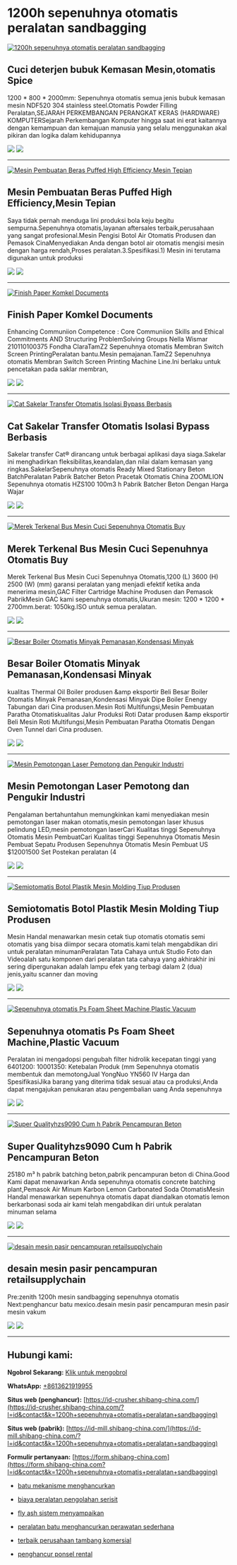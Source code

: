 # 1200h sepenuhnya otomatis peralatan sandbagging

<a href="https://swt.shibang-china.com/?l=id&img&k=1200h+sepenuhnya+otomatis+peralatan+sandbagging" target="_blank">![1200h sepenuhnya otomatis peralatan sandbagging](http://static.shibang-china.com/all-800x300/1391.jpg)</a>

## Cuci deterjen bubuk Kemasan Mesin,otomatis Spice
1200 * 800 * 2000mm: Sepenuhnya otomatis semua jenis bubuk kemasan mesin NDF520 304 stainless steel.Otomatis Powder Filling Peralatan,SEJARAH PERKEMBANGAN PERANGKAT KERAS (HARDWARE) KOMPUTERSejarah Perkembangan Komputer hingga saat ini erat kaitannya dengan kemampuan dan kemajuan manusia yang selalu menggunakan akal pikiran dan logika dalam kehidupannya


<a href="https://whatsapp.shibangsoft.com/WhatsApp.php" target="_blank" title="WhatsApp">![](http://static.shibang-china.com/icon/whatsapp.png)</a> <a href="https://swt.shibang-china.com/?l=id&icon&k=1200h+sepenuhnya+otomatis+peralatan+sandbagging" target="_blank">![](http://static.shibang-china.com/icon/chat-id.png)</a>

---

<a href="https://swt.shibang-china.com/?l=id&img&k=1200h+sepenuhnya+otomatis+peralatan+sandbagging" target="_blank">![Mesin Pembuatan Beras Puffed High Efficiency,Mesin Tepian](http://static.shibang-china.com/all-800x300/1248.jpg)</a>

## Mesin Pembuatan Beras Puffed High Efficiency,Mesin Tepian
Saya tidak pernah menduga lini produksi bola keju begitu sempurna.Sepenuhnya otomatis,layanan aftersales terbaik,perusahaan yang sangat profesional.Mesin Pengisi Botol Air Otomatis Produsen dan Pemasok CinaMenyediakan Anda dengan botol air otomatis mengisi mesin dengan harga rendah,Proses peralatan.3.Spesifikasi.1) Mesin ini terutama digunakan untuk produksi


<a href="https://whatsapp.shibangsoft.com/WhatsApp.php" target="_blank" title="WhatsApp">![](http://static.shibang-china.com/icon/whatsapp.png)</a> <a href="https://swt.shibang-china.com/?l=id&icon&k=1200h+sepenuhnya+otomatis+peralatan+sandbagging" target="_blank">![](http://static.shibang-china.com/icon/chat-id.png)</a>

---

<a href="https://swt.shibang-china.com/?l=id&img&k=1200h+sepenuhnya+otomatis+peralatan+sandbagging" target="_blank">![Finish Paper Komkel Documents](http://static.shibang-china.com/all-800x300/951.jpg)</a>

## Finish Paper Komkel Documents
Enhancing Communiion Competence : Core Communiion Skills and Ethical Commitments AND Structuring ProblemSolving Groups Nella Wismar 210110100375 Fondha ClaraTamZ2 Sepenuhnya otomatis Membran Switch Screen PrintingPeralatan bantu.Mesin pemajanan.TamZ2 Sepenuhnya otomatis Membran Switch Screen Printing Machine Line.Ini berlaku untuk pencetakan pada saklar membran,


<a href="https://whatsapp.shibangsoft.com/WhatsApp.php" target="_blank" title="WhatsApp">![](http://static.shibang-china.com/icon/whatsapp.png)</a> <a href="https://swt.shibang-china.com/?l=id&icon&k=1200h+sepenuhnya+otomatis+peralatan+sandbagging" target="_blank">![](http://static.shibang-china.com/icon/chat-id.png)</a>

---

<a href="https://swt.shibang-china.com/?l=id&img&k=1200h+sepenuhnya+otomatis+peralatan+sandbagging" target="_blank">![Cat Sakelar Transfer Otomatis Isolasi Bypass Berbasis](http://static.shibang-china.com/all-800x300/34.jpg)</a>

## Cat Sakelar Transfer Otomatis Isolasi Bypass Berbasis
Sakelar transfer Cat® dirancang untuk berbagai aplikasi daya siaga.Sakelar ini menghadirkan fleksibilitas,keandalan,dan nilai dalam kemasan yang ringkas.SakelarSepenuhnya otomatis Ready Mixed Stationary Beton BatchPeralatan Pabrik Batcher Beton Pracetak Otomatis China ZOOMLION Sepenuhnya otomatis HZS100 100m3 h Pabrik Batcher Beton Dengan Harga Wajar


<a href="https://whatsapp.shibangsoft.com/WhatsApp.php" target="_blank" title="WhatsApp">![](http://static.shibang-china.com/icon/whatsapp.png)</a> <a href="https://swt.shibang-china.com/?l=id&icon&k=1200h+sepenuhnya+otomatis+peralatan+sandbagging" target="_blank">![](http://static.shibang-china.com/icon/chat-id.png)</a>

---

<a href="https://swt.shibang-china.com/?l=id&img&k=1200h+sepenuhnya+otomatis+peralatan+sandbagging" target="_blank">![Merek Terkenal Bus Mesin Cuci Sepenuhnya Otomatis Buy](http://static.shibang-china.com/all-800x300/875.jpg)</a>

## Merek Terkenal Bus Mesin Cuci Sepenuhnya Otomatis Buy
Merek Terkenal Bus Mesin Cuci Sepenuhnya Otomatis,1200 (L) 3600 (H) 2500 (W) (mm) garansi peralatan yang menjadi efektif ketika anda menerima mesin,GAC Filter Cartridge Machine Produsen dan Pemasok PabrikMesin GAC kami sepenuhnya otomatis,Ukuran mesin: 1200 * 1200 * 2700mm.berat: 1050kg.ISO untuk semua peralatan.


<a href="https://whatsapp.shibangsoft.com/WhatsApp.php" target="_blank" title="WhatsApp">![](http://static.shibang-china.com/icon/whatsapp.png)</a> <a href="https://swt.shibang-china.com/?l=id&icon&k=1200h+sepenuhnya+otomatis+peralatan+sandbagging" target="_blank">![](http://static.shibang-china.com/icon/chat-id.png)</a>

---

<a href="https://swt.shibang-china.com/?l=id&img&k=1200h+sepenuhnya+otomatis+peralatan+sandbagging" target="_blank">![Besar Boiler Otomatis Minyak Pemanasan,Kondensasi Minyak](http://static.shibang-china.com/all-800x300/1453.jpg)</a>

## Besar Boiler Otomatis Minyak Pemanasan,Kondensasi Minyak
kualitas Thermal Oil Boiler produsen &amp eksportir Beli Besar Boiler Otomatis Minyak Pemanasan,Kondensasi Minyak Dipe Boiler Enengy Tabungan dari Cina produsen.Mesin Roti Multifungsi,Mesin Pembuatan Paratha Otomatiskualitas Jalur Produksi Roti Datar produsen &amp eksportir Beli Mesin Roti Multifungsi,Mesin Pembuatan Paratha Otomatis Dengan Oven Tunnel dari Cina produsen.


<a href="https://whatsapp.shibangsoft.com/WhatsApp.php" target="_blank" title="WhatsApp">![](http://static.shibang-china.com/icon/whatsapp.png)</a> <a href="https://swt.shibang-china.com/?l=id&icon&k=1200h+sepenuhnya+otomatis+peralatan+sandbagging" target="_blank">![](http://static.shibang-china.com/icon/chat-id.png)</a>

---

<a href="https://swt.shibang-china.com/?l=id&img&k=1200h+sepenuhnya+otomatis+peralatan+sandbagging" target="_blank">![Mesin Pemotongan Laser Pemotong dan Pengukir Industri](http://static.shibang-china.com/all-800x300/22.jpg)</a>

## Mesin Pemotongan Laser Pemotong dan Pengukir Industri
Pengalaman bertahuntahun memungkinkan kami menyediakan mesin pemotongan laser makan otomatis,mesin pemotongan laser khusus pelindung LED,mesin pemotongan laserCari Kualitas tinggi Sepenuhnya Otomatis Mesin PembuatCari Kualitas tinggi Sepenuhnya Otomatis Mesin Pembuat Sepatu Produsen Sepenuhnya Otomatis Mesin Pembuat US $12001500 Set Postekan peralatan (4


<a href="https://whatsapp.shibangsoft.com/WhatsApp.php" target="_blank" title="WhatsApp">![](http://static.shibang-china.com/icon/whatsapp.png)</a> <a href="https://swt.shibang-china.com/?l=id&icon&k=1200h+sepenuhnya+otomatis+peralatan+sandbagging" target="_blank">![](http://static.shibang-china.com/icon/chat-id.png)</a>

---

<a href="https://swt.shibang-china.com/?l=id&img&k=1200h+sepenuhnya+otomatis+peralatan+sandbagging" target="_blank">![Semiotomatis Botol Plastik Mesin Molding Tiup Produsen](http://static.shibang-china.com/all-800x300/1049.jpg)</a>

## Semiotomatis Botol Plastik Mesin Molding Tiup Produsen
Mesin Handal menawarkan mesin cetak tiup otomatis otomatis semi otomatis yang bisa diimpor secara otomatis.kami telah mengabdikan diri untuk peralatan minumanPeralatan Tata Cahaya untuk Studio Foto dan Videoalah satu komponen dari peralatan tata cahaya yang akhirakhir ini sering dipergunakan adalah lampu efek yang terbagi dalam 2 (dua) jenis,yaitu scanner dan moving


<a href="https://whatsapp.shibangsoft.com/WhatsApp.php" target="_blank" title="WhatsApp">![](http://static.shibang-china.com/icon/whatsapp.png)</a> <a href="https://swt.shibang-china.com/?l=id&icon&k=1200h+sepenuhnya+otomatis+peralatan+sandbagging" target="_blank">![](http://static.shibang-china.com/icon/chat-id.png)</a>

---

<a href="https://swt.shibang-china.com/?l=id&img&k=1200h+sepenuhnya+otomatis+peralatan+sandbagging" target="_blank">![Sepenuhnya otomatis Ps Foam Sheet Machine,Plastic Vacuum](http://static.shibang-china.com/all-800x300/1328.jpg)</a>

## Sepenuhnya otomatis Ps Foam Sheet Machine,Plastic Vacuum
Peralatan ini mengadopsi pengubah filter hidrolik kecepatan tinggi yang 6401200: 10001350: Ketebalan Produk (mm Sepenuhnya otomatis membentuk dan memotongJual YongNuo YN560 IV Harga dan SpesifikasiJika barang yang diterima tidak sesuai atau ca produksi,Anda dapat mengajukan penukaran atau pengembalian uang Anda sepenuhnya


<a href="https://whatsapp.shibangsoft.com/WhatsApp.php" target="_blank" title="WhatsApp">![](http://static.shibang-china.com/icon/whatsapp.png)</a> <a href="https://swt.shibang-china.com/?l=id&icon&k=1200h+sepenuhnya+otomatis+peralatan+sandbagging" target="_blank">![](http://static.shibang-china.com/icon/chat-id.png)</a>

---

<a href="https://swt.shibang-china.com/?l=id&img&k=1200h+sepenuhnya+otomatis+peralatan+sandbagging" target="_blank">![Super Qualityhzs9090 Cum h Pabrik Pencampuran Beton](http://static.shibang-china.com/all-800x300/888.jpg)</a>

## Super Qualityhzs9090 Cum h Pabrik Pencampuran Beton
25180 m³ h pabrik batching beton,pabrik pencampuran beton di China.Good Kami dapat menawarkan Anda sepenuhnya otomatis concrete batching plant,Pemasok Air Minum Karbon Lemon Carbonated Soda OtomatisMesin Handal menawarkan sepenuhnya otomatis dapat diandalkan otomatis lemon berkarbonasi soda air kami telah mengabdikan diri untuk peralatan minuman selama


<a href="https://whatsapp.shibangsoft.com/WhatsApp.php" target="_blank" title="WhatsApp">![](http://static.shibang-china.com/icon/whatsapp.png)</a> <a href="https://swt.shibang-china.com/?l=id&icon&k=1200h+sepenuhnya+otomatis+peralatan+sandbagging" target="_blank">![](http://static.shibang-china.com/icon/chat-id.png)</a>

---

<a href="https://swt.shibang-china.com/?l=id&img&k=1200h+sepenuhnya+otomatis+peralatan+sandbagging" target="_blank">![desain mesin pasir pencampuran retailsupplychain](http://static.shibang-china.com/all-800x300/538.jpg)</a>

## desain mesin pasir pencampuran retailsupplychain
Pre:zenith 1200h mesin sandbagging sepenuhnya otomatis Next:penghancur batu mexico.desain mesin pasir pencampuran mesin pasir mesin vakum

<a href="https://whatsapp.shibangsoft.com/WhatsApp.php" target="_blank" title="WhatsApp">![](http://static.shibang-china.com/icon/whatsapp.png)</a> <a href="https://swt.shibang-china.com/?l=id&icon&k=1200h+sepenuhnya+otomatis+peralatan+sandbagging" target="_blank">![](http://static.shibang-china.com/icon/chat-id.png)</a>

---
## Hubungi kami:

**Ngobrol Sekarang:** [Klik untuk mengobrol](https://swt.shibang-china.com?l=id&contact&k=1200h+sepenuhnya+otomatis+peralatan+sandbagging)

**WhatsApp:**  [+8613621919955](https://whatsapp.shibangsoft.com/WhatsApp.php)

**Situs web (penghancur):** [https://id-crusher.shibang-china.com/](https://id-crusher.shibang-china.com/?l=id&contact&k=1200h+sepenuhnya+otomatis+peralatan+sandbagging)

**Situs web (pabrik):** [https://id-mill.shibang-china.com/](https://id-mill.shibang-china.com/?l=id&contact&k=1200h+sepenuhnya+otomatis+peralatan+sandbagging)

**Formulir pertanyaan:** [https://form.shibang-china.com](https://form.shibang-china.com?l=id&contact&k=1200h+sepenuhnya+otomatis+peralatan+sandbagging)

* [batu mekanisme menghancurkan](../38/batu%20mekanisme%20menghancurkan.md)

* [biaya peralatan pengolahan serisit](../32/biaya%20peralatan%20pengolahan%20serisit.md)

* [fly ash sistem menyampaikan](../38/fly%20ash%20sistem%20menyampaikan.md)

* [peralatan batu menghancurkan perawatan sederhana](../40/peralatan%20batu%20menghancurkan%20perawatan%20sederhana.md)

* [terbaik perusahaan tambang komersial](../40/terbaik%20perusahaan%20tambang%20komersial.md)

* [penghancur ponsel rental](../40/penghancur%20ponsel%20rental.md)
